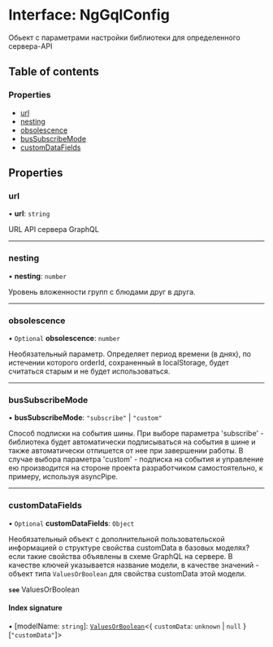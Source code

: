 # Interface: NgGqlConfig

Обьект с параметрами настройки библиотеки для определенного сервера-API

## Table of contents

### Properties

- [url](NgGqlConfig.md#url)
- [nesting](NgGqlConfig.md#nesting)
- [obsolescence](NgGqlConfig.md#obsolescence)
- [busSubscribeMode](NgGqlConfig.md#bussubscribemode)
- [customDataFields](NgGqlConfig.md#customdatafields)

## Properties

### url

• **url**: `string`

 URL API сервера GraphQL

___

### nesting

• **nesting**: `number`

Уровень вложенности групп с блюдами друг в друга.

___

### obsolescence

• `Optional` **obsolescence**: `number`

Необязательный параметр.
Определяет период времени (в днях), по истечении которого orderId, сохраненный в localStorage, будет считаться старым и не будет использоваться.

___

### busSubscribeMode

• **busSubscribeMode**: ``"subscribe"`` \| ``"custom"``

Способ подписки на события шины.
При выборе параметра 'subscribe' - библиотека будет автоматически подписываться на события в шине и также автоматически отпишется от нее при завершении работы.
В случае выбора параметра 'custom' - подписка на события и управление ею производится на стороне проекта разработчиком самостоятельно, к примеру, используя asyncPipe.

___

### customDataFields

• `Optional` **customDataFields**: `Object`

Необязательный объект с дополнительной пользовательской информацией о структуре свойства customData в базовых моделях? если такие свойства объявлены в схеме GraphQL на сервере.
В качестве ключей указывается название модели, в качестве значений - объект типа `ValuesOrBoolean` для свойства customData этой модели.

**`see`** ValuesOrBoolean

#### Index signature

▪ [modelName: `string`]: [`ValuesOrBoolean`](../README.md#valuesorboolean)<{ `customData`: `unknown` \| ``null``  }[``"customData"``]\>
